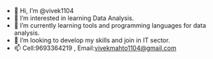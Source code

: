- 👋 Hi, I’m @vivek1104
- 👀 I’m interested in learning Data Analysis.
- 🌱 I’m currently learning tools and programming languages for data analysis.
- 💞️ I’m looking to develop my skills and join in IT sector.
- 📫 Cell:9693364219 , Email:vivekmahto1104@gmail.com

<!---
vivek1104801/vivek1104801 is a ✨ special ✨ repository because its `README.md` (this file) appears on your GitHub profile.
You can click the Preview link to take a look at your changes.
--->
